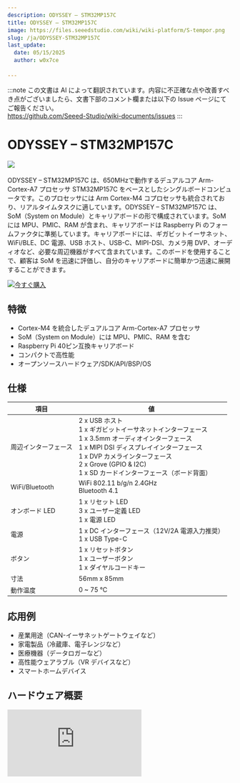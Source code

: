```yaml
---
description: ODYSSEY – STM32MP157C
title: ODYSSEY – STM32MP157C
image: https://files.seeedstudio.com/wiki/wiki-platform/S-tempor.png
slug: /ja/ODYSSEY-STM32MP157C
last_update:
  date: 05/15/2025
  author: w0x7ce

---
```

:::note
この文書は AI によって翻訳されています。内容に不正確な点や改善すべき点がございましたら、文書下部のコメント欄または以下の Issue ページにてご報告ください。  
https://github.com/Seeed-Studio/wiki-documents/issues
:::

# ODYSSEY – STM32MP157C

 ![](https://files.seeedstudio.com/wiki/ODYSSEY-STM32MP157C/IMG/perspective-19.png)

ODYSSEY – STM32MP157C は、650MHzで動作するデュアルコア Arm-Cortex-A7 プロセッサ STM32MP157C をベースとしたシングルボードコンピュータです。このプロセッサには Arm Cortex-M4 コプロセッサも統合されており、リアルタイムタスクに適しています。ODYSSEY – STM32MP157C は、SoM（System on Module）とキャリアボードの形で構成されています。SoM には MPU、PMIC、RAM が含まれ、キャリアボードは Raspberry Pi のフォームファクタに準拠しています。キャリアボードには、ギガビットイーサネット、WiFi/BLE、DC 電源、USB ホスト、USB-C、MIPI-DSI、カメラ用 DVP、オーディオなど、必要な周辺機器がすべて含まれています。このボードを使用することで、顧客は SoM を迅速に評価し、自分のキャリアボードに簡単かつ迅速に展開することができます。

[![今すぐ購入](https://files.seeedstudio.com/wiki/Seeed-WiKi/docs/images/get_one_now.png)](https://www.seeedstudio.com/ODYSSEY-STM32MP157C-p-4464.html)


## 特徴

- Cortex-M4 を統合したデュアルコア Arm-Cortex-A7 プロセッサ
- SoM（System on Module）には MPU、PMIC、RAM を含む
- Raspberry Pi 40ピン互換キャリアボード
- コンパクトで高性能
- オープンソースハードウェア/SDK/API/BSP/OS

## 仕様

|項目|値|
|----|------|
|周辺インターフェース| 2 x USB ホスト<br />1 x ギガビットイーサネットインターフェース<br />1 x 3.5mm オーディオインターフェース<br />1 x MIPI DSI ディスプレイインターフェース<br />1 x DVP カメラインターフェース<br />2 x Grove (GPIO &amp; I2C)<br />1 x SD カードインターフェース（ボード背面）|
|WiFi/Bluetooth|WiFi 802.11 b/g/n 2.4GHz<br />Bluetooth 4.1|
|オンボード LED|1 x リセット LED<br />3 x ユーザー定義 LED<br />1 x 電源 LED|
|電源|1 x DC インターフェース（12V/2A 電源入力推奨）<br />1 x USB Type-C|
|ボタン|1 x リセットボタン<br />1 x ユーザーボタン<br />1 x ダイヤルコードキー|
|寸法|56mm x 85mm|
|動作温度| 0 ~ 75 ℃ |



## 応用例

- 産業用途（CAN-イーサネットゲートウェイなど）
- 家電製品（冷蔵庫、電子レンジなど）
- 医療機器（データロガーなど）
- 高性能ウェアラブル（VR デバイスなど）
- スマートホームデバイス

## ハードウェア概要

<iframe src="https://3dwarehouse.sketchup.com/embed/6eecf961-5dd1-4baf-94e4-72f130c5542d" frameBorder={0} scrolling="no" marginHeight={0} marginWidth={0} width={580} height={326} allowFullScreen />


ODYSSEY – STM32MP157C は、キャリアボードと Seeed SoM - STM32MP157C の 2 部構成です。

キャリアボードのハードウェア詳細は以下の通りです：

 ![](https://files.seeedstudio.com/wiki/ODYSSEY-STM32MP157C/IMG/front.png)

 ![](https://files.seeedstudio.com/wiki/ODYSSEY-STM32MP157C/IMG/back.png)

- **1. キャリアボード:** Seeed SoM-STM32MP157C を取り付けるエリア。コアボードを取り外す場合は、コアボードをゆっくりと上に傾けてから取り外してください。手で直接取り外さないでください。

- **2. DC 電源入力ポート:** 12V~24V/2A（12V/2A 電源入力推奨）（5.5x2.1mm センタープラスバレル）。

- **3. ETH インターフェース:** ネットワークケーブルインターフェースで、ギガビットレベルのネットワークに接続可能。

- **4. USB ホスト:** 2 つの USB ホストポート。

- **5. USB デバイス:** USB 2.0 Type-C。Type-C をボードの電源入力として使用する場合は、5V/3A 電源アダプタを使用してください。

- **6. デジタル Grove インターフェース:** Grove インターフェースをデジタルピンに接続。

- **7. IIC Grove インターフェース:** Grove インターフェースを IIC ピンに接続。

- **8. アメリカ標準 3.5mm:** オーディオインターフェース。

- **9. MIPI DSI インターフェース:** MIPI DSI インターフェースを持つディスプレイに接続（FPC 20Pin 1.0mm）。

- **10. 40 ピン GPIO インターフェース:** Raspberry Pi の 40 ピンと互換性あり。

- **11. AP6236:** 2.4G WiFi & BT 4.2 コントロールチップ。

- **12. スライドスイッチ:** SD カードまたは eMMC を選択して起動可能。

- **13. デバッグ UART:** システムデフォルトのデバッグシリアルポート。このシリアルポートにアクセスしてシステムに入ることができます。詳細は後述します。

- **14. JST 1.0mm:** 3VRTC バッテリーインターフェース。

- **15. RST キー:** システムリセットキー。

- **16. PWR ボタン:** 約 8 秒間長押しでシャットダウン、短押しで起動。

- **17. ユーザーボタン:** ユーザーがプログラム可能なボタン。

- **18. PWR LED:** 開発ボードの電源 LED。

- **19. ユーザー LED:** ユーザーがプログラム可能な LED。

- **20. ACA-5036-A2-CC-S:** オンボード 2.4G セラミックアンテナ。

- **21. IPEX 第 1 世代:** 外部 2.4G アンテナ用ソケット（外部アンテナを使用する場合、R49、R51 の 0Ω はんだを取り外す必要があります）。

- **22. SD カードスロット:** システムを挿入した micro-SD カードのエリア。

- **23. DVP カメラインターフェース:** DVP インターフェースを持つカメラに接続（FPC 20Pin 1.0mm）。

- **24. KSZ9031:** 1000M ネットワークケーブルドライブネットワークカード。

- **25. STMPS2252MTR:** 電源スイッチチップ。

- **26. MP9943:** 降圧 DCDC 電源チップ。

- **27. WM8960:** オーディオコーデックチップ。

- **28. MP2161:** 降圧 DCDC 電源チップ。

### ピン機能

![](https://files.seeedstudio.com/wiki/ODYSSEY-STM32MP157C/IMG/GPIO.png)

ODYSSEY - STM32MP157C の 40 ピンは、Raspberry Pi の 40 ピンと完全互換で、GPIO、IIC、UART、SPI、IIS、PWM ピンを含みます。

## ソフトウェアの紹介

### 準備作業

**必要な材料**

- ODYSSEY – STM32MP157C
- Wi-Fiネットワーク
- 4GB以上のメモリを持つSDカードとSDカードリーダー
- PCまたはMac
- [USB To Uart Adapter](https://www.seeedstudio.com/USB-To-Uart-5V%26amp%3B3V3-p-1832.html)（オプション）
- 12V/2A DCインターフェースアダプター（オプション）
- USB Type-Cケーブル

<div className="admonition warning">
  <p className="admonition-title">注意</p>
  USBケーブルを慎重に接続してください。そうしないとインターフェースが損傷する可能性があります。また、内部に4本のワイヤーがあるUSBケーブルを使用してください。2本のワイヤーしかないケーブルではデータを転送できません。使用しているケーブルが不明な場合は、<a href="https://www.seeedstudio.com/USB-3-1-Type-C-to-A-Cable-1-Meter-3-1A-p-4085.html"><b>こちら</b></a>をクリックして購入できます。
</div>

**ミラーインストール**

Raspberry Piと同様に、ODYSSEY – STM32MP157Cを起動するには、SDカードからイメージをインストールする必要があります。ODYSSEY – STM32MP157Cを起動する方法は2つあります。SDカードから起動する方法とeMMCから起動する方法です。

**A. SDカードから起動**

- **ステップ1.** ダウンロードする[ファームウェア](https://files.seeedstudio.com/linux/ODYSSEY%E2%80%93STM32MP157C/stm32mp1-debian-buster-console-armhf-latest-2gb.img.xz)を選択します。

- **ステップ2.** SDカードリーダーを使用してSDカードをPCまたはMacに接続します。4GB以上のメモリを持つSDカードが必要です。

- **ステップ3.** <font face>こちらをクリックして<a href="https://etcher.io/">Etcher</a>をダウンロードし、Etcherを使用して```*.img.xz```ファイルを直接SDカードに書き込みます。または、```*.img.xz```ファイルを```*.img```ファイルに抽出し、別のミラー書き込みツールを使用してSDカードに書き込むこともできます。<br /><br />新しくダウンロードしたイメージファイルを追加するにはプラスアイコンをクリックし、ソフトウェアが挿入したSDカードを自動的に選択します。その後、Flash!をクリックして書き込みを開始します。完了まで約10分かかります。</font>

![](https://files.seeedstudio.com/wiki/ODYSSEY-STM32MP157C/IMG/stm32_flash_sd.png)

- **ステップ4.** イメージをSDカードに書き込んだ後、SDカードをODYSSEY – STM32MP157Cに挿入します。USB Type-Cポートを使用してキャリアボードに電力を供給します。書き込み中はSDカードを取り出さないでください。ODYSSEY – STM32MP157CはSDカードから起動し、SOM上のPWRとUSER LEDが点灯しているのが確認できます。次のセクション「シリアルコンソール」に進みます。

<div class="admonition note">
<p class="admonition-title">注意</p>
USER LEDが点滅しない場合、起動が失敗したことを意味します。ブートスイッチがSD_CARDに設定されているか確認してください。
</div>

- **ステップ5.** イメージをSDカードに書き込んだ後、SDカードをODYSSEY – STM32MP157Cに挿入します。USB Type-Cポートを使用してキャリアボードに電力を供給します。書き込み中はSDカードを取り出さないでください。ODYSSEY – STM32MP157CはSDカードから起動し、SOM上のPWRとUSER LEDが点灯しているのが確認できます。次のセクション「シリアルコンソール」に進みます。

**B. eMMCから起動**

<div class="admonition note">
<p class="admonition-title">注意</p>
eMMCから起動する場合、まず次のセクション「シリアルコンソール」にアクセスする必要があります。
</div>

- **ステップ1.** ODYSSEY – STM32MP157Cを初めて起動する場合、プロセスは**A. SDカードから起動**と同じです。

- **ステップ2.** /boot/uEnv.txtを編集してeMMCブートを開始し、その後再起動します。

```bash
sudo sh -c "echo cmdline=init=/opt/scripts/tools/eMMC/init-eMMC-flasher-v3-stm32mp1.sh >> /boot/uEnv.txt"
sudo reboot
```

- **ステップ3.** USER LEDが連続して点灯するのを待ちます。USER LEDが連続して点灯している場合、eMMCブートが成功したことを示します。

- **ステップ4.** 電源を切り、SDカードを取り外します。

- **ステップ5.** スライドスイッチをEMMCに設定し、再起動します。

**シリアルコンソール**

ODYSSEY – STM32MP157Cが起動したら、コンソールを通じてLinuxシステムにアクセスし、ネットワークの設定などを行うことができます。Linuxアクセス用にシリアルポートアクセス方法が提供されています：

- UARTポート - 低レベルの問題をデバッグするために使用します。（推奨）

**UARTポートを介した接続**

このセクションでは、USB to TTLアダプターを使用してODYSSEY – STM32MP157CのUARTポート（ODYSSEY – STM32MP157Cの右上に位置）に接続し、コンピューターとODYSSEY – STM32MP157C間の接続を確立する方法を説明します。

![](https://files.seeedstudio.com/wiki/ODYSSEY-STM32MP157C/IMG/uart_connection.png)

- **ステップ1.** USB to TTLアダプターを使用してUARTポートをPC/Macに接続します。USB to TTLアダプターを持っていない場合は、[こちら](https://www.seeedstudio.com/catalogsearch/result/?q=UART)をクリックして購入できます。（RX->TX、TX->RX）

- **ステップ2.** 以下のシリアルデバッグツールを使用します。ボーレートは115200です：
    - Windows : [PUTTY](https://www.chiark.greenend.org.uk/~sgtatham/putty/latest.html)を使用し、```Serial```プロトコルを選択します。ODYSSEY – STM32MP157Cに対応するCOMポート、```115200```ボーレート、8ビット、パリティなし、ストップビット1、フロー制御なしを入力します。
    - Linux : USB to TTLアダプターに応じて、```screen /dev/ttyACM0(,1,など) 115200```または```screen /dev/ttyUSB0(,1,など) 115200```を使用します。
    - Mac : USB to TTLアダプターに応じて、```screen /dev/cu.usbserial1412(,1422,など) 115200```または```screen /dev/cu.usbmodem1412(,1422,など) 115200```を使用します。

- **ステップ3.** デフォルトのユーザー名は```debian```、パスワードは```temppwd```です。

- **ステップ4.** USB to TTLアダプターを持っていない場合は、Arduinoを使用することもできます。Arduinoを使用する場合、ジャンパーの片方をArduinoのRESETピンに接続し、もう片方をArduinoのGNDピンに接続します。これにより、ArduinoのATMEGA MCUをバイパスし、ArduinoをUSB to TTLアダプターとして使用できます。[こちら](https://www.youtube.com/watch?v=qqSLwK1DP8Q)のビデオチュートリアルを参照してください。次に、ArduinoのGNDピンをODYSSEY – STM32MP157CのUARTポートのGNDピンに接続します。ArduinoのRxピンをODYSSEY – STM32MP157CのRxピンに接続します。ArduinoのTxピンをODYSSEY – STM32MP157CのUARTポートのTxピンに接続します。最後に、ArduinoをArduinoのUSBケーブルを使用してPC/Macに接続します。次のコマンドを入力して、PC/MacがArduinoを認識しているか確認してください：

```
ls /dev/cu.usb* (Mac)
ls /dev/ttyACM* (Linux)
```
以下のようなフィードバックが得られるはずです：

```
/dev/cu.usbmodem14XX （XXは使用したUSBポートに応じて変わります）（Macの場合）
/dev/ttyACMX （Xは使用したUSBポートに応じて変わります）（Linuxの場合）
```
その後、上記の手順に従ってシリアル接続を介してODYSSEY – STM32MP157Cに接続します。通常、初回起動時にこれを行い、その後ODYSSEY – STM32MP157CをWi-Fi接続およびSSH接続の設定に進めます。

**ネットワーク設定**

**A. イーサネット接続**

イーサネットケーブルを使用してネットワークに接続できます。イーサネットケーブルをインターネットに接続してください。
次のセクション「基本ツールのインストール」に進んでください。

**B. Wi-Fi設定**

<div className="admonition note">
  <p className="admonition-title">注意</p>
  Wi-Fiを使用したい場合は、まず次のセクション「基本ツールのインストール」にアクセスする必要があります。
</div>

- **ステップ1.** 現在の環境でLinuxカーネルのバージョンを確認し、そのバージョンのヘッダーファイルをインストールします。

```bash
sudo apt install linux-headers-$(uname -r) -y
```

- **ステップ2.** GitHubの`seeed-linux-dtverlays`からstm32p1のドライバを作成してインストールします。

```bash
git clone https://github.com/Seeed-Studio/seeed-linux-dtverlays
cd seeed-linux-dtverlays
make all_stm32mp1 CUSTOM_MOD_FILTER_OUT="jtsn-wm8960" && sudo make install_stm32mp1 CUSTOM_MOD_FILTER_OUT="jtsn-wm8960"
```

- **ステップ3.** `/boot/uEnv.txt`にdtboパッケージを追加し、再起動後に有効にします。

```bash
sudo sh -c "echo uboot_overlay_addr0=/lib/firmware/stm32mp1-seeed-ap6236.dtbo >> /boot/uEnv.txt"
sudo reboot
```

- **ステップ4.** Wi-Fiに接続します。

ネットワーク管理ツール`connmanctl`を使用してODYSSEY – STM32MP157Cのネットワークを構成します。このツールはODYSSEY - STM32MP157Cイメージにインストールされています。以下の手順に従って簡単に構成を完了できます。

```
robot@ev3dev:~$ sudo connmanctl
Error getting VPN connections: The name net.connman.vpn was not provided by any
connmanctl> enable wifi
Enabled wifi
connmanctl> scan wifi
Scan completed for wifi
connmanctl> services
*AO Wired                ethernet_b827ebbde13c_cable
                         wifi_e8de27077de3_hidden_managed_none
    AH04044914           wifi_e8de27077de3_41483034303434393134_managed_psk
    Frissie              wifi_e8de27077de3_46726973736965_managed_psk
    ruijgt gast          wifi_e8de27077de3_7275696a67742067617374_managed_psk
    schuur               wifi_e8de27077de3_736368757572_managed_psk
connmanctl> agent on
Agent registered
connmanctl> connect wifi_e8de27077de3_41      # この時点でTABキーを使用して名前を自動補完できます
connmanctl> connect wifi_e8de27077de3_41483034303434393134_managed_psk
Agent RequestInput wifi_e8de27077de3_41483034303434393134_managed_psk
  Passphrase = [ Type=psk, Requirement=mandatory ]
Passphrase? *************
Connected wifi_e8de27077de3_41483034303434393134_managed_psk
connmanctl> quit
```

次のコマンドを使用してODYSSEY – STM32MP157CのIPアドレスを確認します。
```
ifconfig
```

**基本ツールのインストール**

***1.SSH***

SSH（Secure Shell）は、IETFのネットワークワーキンググループによって策定されたセキュリティプロトコルです。SSHはアプリケーション層に基づくセキュリティプロトコルであり、リモートログインセッションやその他のネットワークサービスにセキュリティを提供する信頼性の高いプロトコルです。提供されるイメージにはSSHプロトコルが含まれていないため、シリアルポートを介して構成し、SSHプロトコルを使用してデバイスとコンピュータ間の通信を実現する必要があります。以下のコマンドを入力してODYSSEY - STM32MP157CにSSHサービスをインストールします。

```bash
sudo apt install ssh -y
```

次に、SSHを使用してODYSSEY – STM32MP157Cにアクセスします。WindowsユーザーはサードパーティのSSHクライアントを使用できます。Linux/Macユーザーは、SSHクライアントが組み込まれています。

- Windowsユーザー: PUTTYを使用し、SSHプロトコルを選択して正しいIPアドレスを入力し、「Open」をクリックします。ユーザー名は`debian`、パスワードは`temppwd`です。

- Linux/Macユーザー:
```
ssh debian@IP
// パスワード: temppwd
```

<div class="admonition note" >
<p class="admonition-title">注意</p>
SSHを使用中にパフォーマンスが低下した場合は、よりアクセスしやすいWi-Fiネットワークに切り替えてください。
</div>

***2.GIT***

Gitは、小規模から非常に大規模なプロジェクトまでを高速かつ効率的に処理するために設計された、無料でオープンソースの分散型バージョン管理システムです。

```bash
sudo apt install git -y
```

***3.MAKE***

```bash
sudo apt install make device-tree-compiler gcc -y
```

***4.WGET***

```bash
sudo apt install wget -y
```

**Bluetoothの設定**

- **ステップ1.** 現在の環境でLinuxカーネルのバージョンを確認し、そのバージョンのヘッダーファイルをインストールします。

```bash
sudo apt install linux-headers-$(uname -r) -y
```

- **ステップ2.** GitHubの`seeed-linux-dtverlays`からstm32p1のドライバを作成してインストールします。

```bash
git clone https://github.com/Seeed-Studio/seeed-linux-dtverlays
cd seeed-linux-dtverlays
make all_stm32mp1 CUSTOM_MOD_FILTER_OUT="jtsn-wm8960" && sudo make install_stm32mp1 CUSTOM_MOD_FILTER_OUT="jtsn-wm8960"
```

- **ステップ3.** `/boot/uEnv.txt`にdtboパッケージを追加し、再起動後に有効にします。

```bash
sudo sh -c "echo uboot_overlay_addr0=/lib/firmware/stm32mp1-seeed-ap6236.dtbo >> /boot/uEnv.txt"
sudo reboot
```

**Bluetoothを有効化する**

次のコマンドを使用してBluetoothを有効化します。

```
sudo apt -y install bluetooth bluez bluez-tools rfkill
systemctl is-enabled bluetooth.service
```

**Bluetoothに接続する**

- **ステップ1.** `bluetoothctl`を使用してBluetoothをスキャンします。

`bluetoothctl`は、他のBluetoothデバイスに接続するためのBluetooth制御ツールです。

```
debian@npi:~$ bluetoothctl
[NEW] Controller 43:43:A0:12:1F:AC ReSpeaker-1FAC [default]
Agent registered
[bluetooth]# scan on
Discovery started
[CHG] Controller 43:43:A0:12:1F:AC Discovering: yes
[NEW] Device C8:69:CD:BB:9B:B3 C8-69-CD-BB-9B-B3
[NEW] Device E1:D9:68:0E:51:C0 MTKBTDEVICE
[NEW] Device 62:15:9C:3F:40:AA 62-15-9C-3F-40-AA
[NEW] Device 56:AF:DE:C0:34:25 56-AF-DE-C0-34-25
[NEW] Device B8:86:87:99:FB:10 SOLARRAIN
[CHG] Device B8:86:87:99:FB:10 Trusted: yes
[NEW] Device 04:5D:4B:81:35:84 MDR-1000X
[CHG] Device 04:5D:4B:81:35:84 Trusted: yes
[CHG] Device 4C:04:59:38:D3:25 ManufacturerData Key: 0x004c
[CHG] Device 4C:04:59:38:D3:25 ManufacturerData Value:
  10 05 0b 10 99 18 0a                             .......
[bluetooth]# scan off
[CHG] Device 04:5D:4B:81:35:84 RSSI is nil
[CHG] Device B8:86:87:99:FB:10 TxPower is nil
[CHG] Device B8:86:87:99:FB:10 RSSI is nil
[CHG] Device 4C:04:59:38:D3:25 RSSI is nil
[CHG] Device 58:44:98:93:35:24 RSSI is nil
Discovery stopped
[bluetooth]#
```

- **ステップ 2.** コマンド `pair + デバイスID` を使用して、Bluetoothデバイスを ODYSSEY – STM32MP157C とペアリングします。

- **ステップ 3.** `Pairing successful` というメッセージが表示されたら、`connect + デバイスID` を入力します。

```
[bluetooth]# pair 04:5D:4B:81:35:84
Attempting to pair with 04:5D:4B:81:35:84
[CHG] Device 04:5D:4B:81:35:84 Connected: yes
[CHG] Device 04:5D:4B:81:35:84 UUIDs: 00001108-0000-1000-8000-00805f9b34fb
[CHG] Device 04:5D:4B:81:35:84 UUIDs: 0000110b-0000-1000-8000-00805f9b34fb
[CHG] Device 04:5D:4B:81:35:84 UUIDs: 0000110c-0000-1000-8000-00805f9b34fb
[CHG] Device 04:5D:4B:81:35:84 UUIDs: 0000110e-0000-1000-8000-00805f9b34fb
[CHG] Device 04:5D:4B:81:35:84 UUIDs: 0000111e-0000-1000-8000-00805f9b34fb
[CHG] Device 04:5D:4B:81:35:84 ServicesResolved: yes
[CHG] Device 04:5D:4B:81:35:84 Paired: yes
Pairing successful
[CHG] Controller 43:43:A0:12:1F:AC Discoverable: no
[CHG] Device 04:5D:4B:81:35:84 ServicesResolved: no
[CHG] Device 04:5D:4B:81:35:84 Connected: no
[CHG] Controller 43:43:A0:12:1F:AC Discoverable: yes
[bluetooth]# connect 04:5D:4B:81:35:84
Attempting to connect to 04:5D:4B:81:35:84
[CHG] Device 04:5D:4B:81:35:84 Connected: yes
Connection successful
[CHG] Device 04:5D:4B:81:35:84 ServicesResolved: yes
[CHG] Controller 43:43:A0:12:1F:AC Discoverable: no
[MDR-1000X]#
```

`Connection successful` が表示されたら、設定完了です！

## CANBUS通信

以下は、ODYSSEY -- STM32MP157C をベースにした [2 Channel CAN BUS FD Shield for Raspberry Pi](https://www.seeedstudio.com/2-Channel-CAN-BUS-FD-Shield-for-Raspberry-Pi-p-4072.html) を使用した CANBUS 通信のプロセスです。まず [Seeeduino V4.2](https://www.seeedstudio.com/Seeeduino-V4-2-p-2517.html) を使用して環境温度と湿度を収集し、その後 Seeeduino V4.2 上の [CAN - BUS shields V2](https://www.seeedstudio.com/CAN-BUS-Shield-V2.html) と Raspberry Pi 用の ODYSSEY – STM32MP157C チャネル 2 CAN BUS FD シールドを介して通信を行います。

### 準備作業

**必要な材料**

- ODYSSEY - STM32MP157C
- Wi-Fi ネットワーク
- 4GB（またはそれ以上）の SD カードと SD カードリーダー
- PC または Mac
- [USB To Uart Adapter](https://www.seeedstudio.com/USB-To-Uart-5V%26amp%3B3V3-p-1832.html)（オプション）
- 12V/2ADC インターフェースアダプター（オプション）
- USB Type-C ケーブル
- ダブルオスのデュポン線 2 本
- [CAN-BUS Shield V2](https://www.seeedstudio.com/CAN-BUS-Shield-V2.html)
- [Seeeduino V4.2](https://www.seeedstudio.com/Seeeduino-V4-2-p-2517.html)
- [2 Channel CAN BUS FD Shield for Raspberry Pi](https://www.seeedstudio.com/2-Channel-CAN-BUS-FD-Shield-for-Raspberry-Pi-p-4072.html)
- [Grove - Light Sensor v1.2](https://www.seeedstudio.com/Grove-Light-Sensor-v1-2.html)
- [Grove - I2C High Accuracy Temp&Humi Sensor (SHT35)](https://www.seeedstudio.com/catalogsearch/result/?q=sht35)

**ハードウェア接続**

- **ステップ 1.** [インストールガイド](https://wiki.seeedstudio.com/ja/2-Channel-CAN-BUS-FD-Shield-for-Raspberry-Pi/#mounting-guide) に従って、2 Channel CAN BUS FD Shield for Raspberry Pi を ODYSSEY - STM32MP157C に取り付けます。
- **ステップ 2.** CAN BUS Shield V2 を Seeeduino V4.2 に取り付けます。
- **ステップ 3.** ジャンパーワイヤーを使用して、Raspberry Pi 用の 2 Channel CAN BUS FD Shield を CAN-BUS Shield V2 に接続します。

|2 Channel CAN BUS FD Shield for Raspberry Pi|CAN-BUS Shield V2|
|:----:|:------:|
|CAN_0_L|CANL|
|CAN_0_H|CANH|

- **ステップ 4.** ODYSSEY STM32MP157C と Seeeduino V4.2 に電源を供給します。

**依存関係のインストール**

- **ステップ 1.** `python` の環境をインストールします。

```bash
sudo apt update
sudo apt install python3 python3-distutils python3-pyqt5 python3-pip python3-numpy -y
sudo pip3 install python-can pyqtgraph
```

- **ステップ 2.** `git` をインストールします。

```bash
sudo apt install git -y
```

- **ステップ 3.** `make` 関連の環境をインストールします。

```bash
sudo apt install make device-tree-compiler gcc -y
```

### ソフトウェアのインストール

**CAN-HAT と LCD ドライバのインストール**

- **ステップ 1.** 現在の環境で Linux カーネルのバージョンを確認し、カーネルバージョンのヘッダーファイルをインストールします。

```bash
sudo apt install linux-headers-$(uname -r) -y
```

- **ステップ 2.** GitHub の `seeed-linux-dtverlays` から stm32p1 ドライバを作成してインストールします。

```bash
git clone https://github.com/Seeed-Studio/seeed-linux-dtverlays
cd seeed-linux-dtverlays
make all_stm32mp1 CUSTOM_MOD_FILTER_OUT="jtsn-wm8960" && sudo make install_stm32mp1 CUSTOM_MOD_FILTER_OUT="jtsn-wm8960"
```

- **ステップ 3.** `/boot/uEnv.txt` に dtbo パッケージを追加し、再起動後に有効にします。

```bash
sudo sh -c "echo uboot_overlay_addr7=/lib/firmware/stm32mp1-seeed-lcd-01.dtbo >> /boot/uEnv.txt"
sudo sh -c "echo uboot_overlay_addr8=/lib/firmware/stm32mp1-MCP2517FD-can0.dtbo >> /boot/uEnv.txt"
sudo reboot
```

- **ステップ 4.** `dmesg` を使用してドライバが正常にインストールされたか確認します。成功した場合、以下の情報が表示されます。

```bash
debian@npi:~$ sudo insmod /lib/modules/$(uname -r)/extra/seeed/mcp25xxfd-can.ko
debian@npi:~$ dmesg | grep spi
[    1.057609] spi_stm32 44009000.spi: driver initialized
[    9.852726] mcp25xxfd spi0.0: Linked as a consumer to regulator.6
[    9.966510] mcp25xxfd spi0.0: MCP2517 successfully initialized.

debian@npi:~$ ifconfig -a
can0: flags=128<NOARP>  mtu 16
        unspec 00-00-00-00-00-00-00-00-00-00-00-00-00-00-00-00  txqueuelen 10  (UNSPEC)
        RX packets 0  bytes 0 (0.0 B)
        RX errors 0  dropped 0  overruns 0  frame 0
        TX packets 0  bytes 0 (0.0 B)
        TX errors 0  dropped 0 overruns 0  carrier 0  collisions 0
```

**CAN-HAT と LCD の設定**

- **ステップ 1.** `can-bus` を設定します。

```bash
sudo ip link set can0 up type can bitrate 500000 dbitrate 8000000 restart-ms 1000 berr-reporting on fd on
sudo ifconfig can0 txqueuelen 65536

debian@npi:~$ ip -details link show can0
3: can0: <NOARP,UP,LOWER_UP,ECHO> mtu 16 qdisc pfifo_fast state UNKNOWN mode DEFAULT group default qlen 10
    link/can  promiscuity 0 minmtu 0 maxmtu 0
    can state ERROR-ACTIVE (berr-counter tx 0 rx 0) restart-ms 0
          bitrate 500000 sample-point 0.875
          tq 25 prop-seg 34 phase-seg1 35 phase-seg2 10 sjw 1
          mcp25xxfd: tseg1 2..256 tseg2 1..128 sjw 1..128 brp 1..256 brp-inc 1
          mcp25xxfd: dtseg1 1..32 dtseg2 1..16 dsjw 1..16 dbrp 1..256 dbrp-inc 1
          clock 40000000numtxqueues 1 numrxqueues 1 gso_max_size 65536 /gso_max_segs 65535
```

- **ステップ 2.** `lcd` 環境を設定する

```bash
export QT_QPA_PLATFORM=linuxfb:fb=/dev/fb0
```

### デモを実行する

以下のコードを 'ODYSSEY - STM32MP157C' 上で実行します。

```bash
cd ~
git clone https://github.com/SeeedDocument/ODYSSEY-STM32MP157C.git
cd ~/ODYSSEY-STM32MP157C/examples
python3 QtViewerForStm32p1.py
```

`Seeeduino V4.2` 上で [CanBus_SendForArduino.ino](https://files.seeedstudio.com/wiki/Seeed-NPi-STM32MP157C/examples/CanBus_SendForArduino.ino) を実行します。

![](https://files.seeedstudio.com/wiki/ODYSSEY-STM32MP157C/IMG/can_bus_demo.png)


## GPIO を操作する

このセクションでは、**grove.py** を使用して ODYSSEY STM32MP157C 上の GPIO と Grove ソケットを制御する方法を紹介します。このボードでは、Grove ソケットに接続する方法が2つあります。一つはデジタル Grove インターフェースと IIC Grove インターフェースを使用する方法、もう一つは ODYSSEY - STM32MP157C の 40 ピンを使用する方法です。ODYSSEY - STM32MP157C の 40 ピンのピン定義については [Pin Function](#Pin Function) を参照してください。この ODYSSEY - STM32MP157C の 40 ピンを使用するのは便利です。それでは始めましょう。

### GPIO モードに設定する

- **ステップ 1.** 現在の環境で Linux カーネルのバージョンを確認し、カーネルバージョンのヘッダーファイルをインストールします。

```bash
sudo apt install linux-headers-$(uname -r) -y
```

- **ステップ 2.** GitHub の `seeed-linux-dtverlays` から stm32p1 のドライバを作成してインストールします。

```bash
git clone https://github.com/Seeed-Studio/seeed-linux-dtverlays
cd seeed-linux-dtverlays
make all_stm32mp1 CUSTOM_MOD_FILTER_OUT="jtsn-wm8960" && sudo make install_stm32mp1 CUSTOM_MOD_FILTER_OUT="jtsn-wm8960"
```

- **ステップ 3.** `/boot/uEnv.txt` に dtbo パッケージを追加し、再起動後に有効にします。

```bash
sudo sh -c "echo uboot_overlay_addr1=/lib/firmware/stm32mp1-seeed-spi5.dtbo >> /boot/uEnv.txt"
sudo sh -c "echo uboot_overlay_addr2=/lib/firmware/stm32mp1-seeed-usart2.dtbo >> /boot/uEnv.txt"
sudo sh -c "echo uboot_overlay_addr3=/lib/firmware/stm32mp1-seeed-i2c4.dtbo >> /boot/uEnv.txt"
sudo reboot
```

- **ステップ 4.** `python3` の環境をインストールします。

```bash
sudo apt install python3 python3-pip -y
```

### Grove.py を使用した Basehat 上のデジタル出力

#### ハードウェア

- **ステップ 1.** このプロジェクトで使用するもの：

| ODYSSEY – STM32MP157C |  Grove - Buzzer | Grove Base Hat for Raspberry Pi |
|--------------|-------------|----------------|
|![enter image description here](https://files.seeedstudio.com/wiki/ODYSSEY-STM32MP157C/IMG/perspective-19-210X157.png)|![enter image description here](https://files.seeedstudio.com/wiki/Base_Shield_V2/img/Buzzer.png)|![image](https://github.com/SeeedDocument/Grove_Base_Hat_for_Raspberry_Pi/raw/master/img/thumbnail.jpg)|
|[今すぐ購入](https://www.seeedstudio.com/ODYSSEY-STM32MP157C-p-4464.html)|[今すぐ購入](https://www.seeedstudio.com/Grove-Buzzer.html)|[今すぐ購入](https://www.seeedstudio.com/Grove-Base-Hat-for-Raspberry-Pi.html)|

- **ステップ 2.** Grove Base Hat を ODYSSEY - STM32MP157C に接続します。

- **ステップ 3.** Grove Buzzer を Base Hat の D5 ポートに接続します。

- **ステップ 4.** ODYSSEY - STM32MP157C を USB ケーブルで PC に接続します。

#### ソフトウェア

- **ステップ 1.** Grove.py をインストールします。

```bash
sudo pip3 install Seeed-grove.py
```

- **ステップ 2.** grove.py ライブラリをクローンしてソースファイルをダウンロードします。

```bash
cd ~
git clone https://github.com/Seeed-Studio/grove.py
```

- **ステップ 3.** 以下のコマンドを実行してコードを実行します。

```bash
cd grove.py/grove
sudo python3 grove_gpio.py 5
```

<div class="admonition note" >
<p class="admonition-title">注意</p>
すべてが正常に動作していれば、ブザーから音が聞こえます。
</div>

### Grove.py を使用した Basehat 上のデジタル入力

#### ハードウェア

- **ステップ 1.** このプロジェクトで使用するもの：

| ODYSSEY – STM32MP157C |  Grove - Button | Grove Base Hat for Raspberry Pi |
|--------------|-------------|----------------|
|![enter image description here](https://files.seeedstudio.com/wiki/ODYSSEY-STM32MP157C/IMG/perspective-19-210X157.png)|![enter image description here](https://files.seeedstudio.com/wiki/Grove_Button/img/button_s.jpg)|![image](https://github.com/SeeedDocument/Grove_Base_Hat_for_Raspberry_Pi/raw/master/img/thumbnail.jpg)|
|[今すぐ購入](https://www.seeedstudio.com/ODYSSEY-STM32MP157C-p-4464.html)|[今すぐ購入](https://www.seeedstudio.com/Grove-Button-P.html)|[今すぐ購入](https://www.seeedstudio.com/Grove-Base-Hat-for-Raspberry-Pi.html)|

- **ステップ 2.** Grove Base Hat を ODYSSEY - STM32MP157C に接続します。

- **ステップ 3.** Grove Button を Base Hat の D5 ポートに接続します。

- **ステップ 4.** ODYSSEY - STM32MP157C を USB ケーブルで PC に接続します。

#### ソフトウェア

- **ステップ 1.** Grove.py をインストールします。

```bash
sudo pip3 install Seeed-grove.py
```

- **ステップ 2.** grove.py ライブラリをクローンしてソースファイルをダウンロードします。

```bash
cd ~
git clone https://github.com/Seeed-Studio/grove.py
```

- **ステップ 3.** 以下のコマンドを実行してコードを実行します。

```bash
cd grove.py/grove
sudo python3 grove_button.py 5
```

<div class="admonition note" >
<p class="admonition-title">注意</p>
ボタンが押されると、ターミナルに情報が表示されます。
</div>

### Grove.py を使用した Basehat 上の ADC

#### ハードウェア

- **ステップ 1.** このプロジェクトで使用するもの：

| ODYSSEY – STM32MP157C |  Grove - Temperature Sensor | Grove Base Hat for RasPi |
|--------------|-------------|----------------|
|![enter image description here](https://files.seeedstudio.com/wiki/ODYSSEY-STM32MP157C/IMG/perspective-19-210X157.png)|![enter image description here](https://files.seeedstudio.com/wiki/Grove-Temperature_Sensor_V1.2/img/Grove_Temperature_Sensor_View_little.jpg)|![image](https://github.com/SeeedDocument/Grove_Base_Hat_for_Raspberry_Pi/raw/master/img/thumbnail.jpg)|
|[今すぐ購入](https://www.seeedstudio.com/ODYSSEY-STM32MP157C-p-4464.html)|[今すぐ購入](https://www.seeedstudio.com/Grove-Temperature-Sensor-p-774.html)|[今すぐ購入](https://www.seeedstudio.com/Grove-Base-Hat-for-Raspberry-Pi.html)|

- **ステップ 2.** Grove Base Hat を ODYSSEY - STM32MP157C に接続します。

- **ステップ 3.** 温度センサーを Base Hat の A0 ポートに接続します。

- **ステップ 4.** ODYSSEY - STM32MP157C を USB ケーブルで PC に接続します。

#### ソフトウェア

- **ステップ 1**. Grove.py をインストールします

```bash
sudo pip3 install Seeed-grove.py
```

- **ステップ 2**. grove.py ライブラリをクローンしてソースファイルをダウンロードします。

```bash
cd ~
git clone https://github.com/Seeed-Studio/grove.py
```

- **ステップ 3**. 以下のコマンドを実行してコードを実行します。

```bash
cd grove.py/grove
sudo python3 grove_temperature_sensor.py 0
```

<div class="admonition note" >
<p class="admonition-title">注意</p>
すべてが正常に動作していれば、ターミナルで温度データを確認できます。
</div>

### Grove.py を使用した Basehat 上の UART

#### ハードウェア

- **ステップ 1**. このプロジェクトで使用するもの：

| ODYSSEY – STM32MP157C | Grove Base Hat for RasPi |
|--------------|----------------|
|![画像をここに入力](https://files.seeedstudio.com/wiki/ODYSSEY-STM32MP157C/IMG/perspective-19-210X157.png)|![画像](https://files.seeedstudio.com/wiki/Grove_Base_Hat_for_Raspberry_Pi/img/thumbnail.jpg)|
|[今すぐ購入](https://www.seeedstudio.com/ODYSSEY-STM32MP157C-p-4464.html)|[今すぐ購入](https://www.seeedstudio.com/Grove-Base-Hat-for-Raspberry-Pi-p-3186.html)|

- **ステップ 2**. Grove Base Hat を ODYSSEY - STM32MP157C に接続します。

- **ステップ 3**. ジャンパーを使用して Basehat の RX を TX に接続します。

- **ステップ 4**. USB ケーブルを使用して ODYSSEY - STM32MP157C を PC に接続します。

#### ソフトウェア

- **ステップ 1**. Grove.py をインストールします

```bash
sudo pip3 install Seeed-grove.py
```

- **ステップ 2**. grove.py ライブラリをクローンしてソースファイルをダウンロードします。

```bash
cd ~
git clone https://github.com/Seeed-Studio/grove.py
```

- **ステップ 3**. 以下のコマンドを実行してコードを実行します。

```bash
cd grove.py/grove
python uart.py
```

TX を RX に接続すると、ターミナルで `hello seeder` を確認できます。また、TX と RX の位置は [Pin Function](https://wiki.seeedstudio.com/ja/ODYSSEY-STM32MP157C/#pin-function) で確認できます。

### ODYSSEY-STM32MP157C 上の I2S

このセクションでは、Linux I2S プログラミングの制御原理を説明します。ここでは、I2S と ReSpeaker 2-Mics Pi HAT を使用してその使い方を説明します。

#### ハードウェア

- **ステップ 1**. このプロジェクトで使用するもの：

| ODYSSEY – STM32MP157C | ReSpeaker 2-Mics Pi HAT |
|--------------|----------------|
|![画像をここに入力](https://files.seeedstudio.com/wiki/ODYSSEY-STM32MP157C/IMG/perspective-19-210X157.png)|![画像](https://files.seeedstudio.com/wiki/ODYSSEY-STM32MP157C/IMG/res-thumbnail.png)|
|[今すぐ購入](https://www.seeedstudio.com/ODYSSEY-STM32MP157C-p-4464.html)|[今すぐ購入](https://www.seeedstudio.com/ReSpeaker-2-Mics-Pi-HAT.html)|

- **ステップ 2.** [インストールハードウェアガイド](https://wiki.seeedstudio.com/ja/ReSpeaker_2_Mics_Pi_HAT/#getting-started) に従って、ReSpeaker 2-Mics Pi HAT を ODYSSEY – STM32MP157C に挿入します。

#### ソフトウェア

- **ステップ 1.** `apt` を使用して alsa-utils をインストールします

```bash
sudo apt install alsa-utils -y
```

- **ステップ 2.** dtbs ファイルの場所に移動し、stm32mp1 dtb ファイルをダウンロードします。

```sh
debian@npi:~$ cd /boot/dtbs/4.19.9-stm32-r1/
debian@npi:/boot/dtbs/4.19.9-stm32-r1$ sudo wget https://files.seeedstudio.com/wiki/ODYSSEY-STM32MP157C/res/stm32mp1-seeed-npi-full-rpi-exp.dtb
```

**注意:** stm32mp1 `.dtb` ファイルは [**こちら**](https://files.seeedstudio.com/wiki/ODYSSEY-STM32MP157C/res/stm32mp1-seeed-npi-full-rpi-exp.dtb) からもダウンロードできます。

- **ステップ 3.** `uEnv.txt` を以下のように設定します：

```sh
debian@npi:~$ sudo vi /boot/uEnv.txt
```

dtb 設定を以下に変更します：

```
dtb=stm32mp1-seeed-npi-full-rpi-exp.dtb
```

- **ステップ 4.** 再起動します

```
sudo reboot
```
 
- **ステップ 5.** `seeed-linux-dtverlays` フォルダに移動し、以下のように soundstate を設定します：

```sh
debian@npi:~$ cd ~/seeed-linux-dtverlays/
debian@npi:~/seeed-linux-dtverlays$ sudo cp extras/wm8960_asound-stm32mp1 /var/lib/alsa/asound.state
debian@npi:~/seeed-linux-dtverlays$ sudo alsactl restore
```

- **ステップ 6.** `aplay` と `arecord` を使用してドライバーが正常にインストールされているか確認します。成功している場合、以下の情報が表示されます。

```sh
debian@npi:~/seeed-linux-dtverlays$ aplay -l
**** List of PLAYBACK Hardware Devices ****
card 0: seeed2micvoicec [seeed-2mic-voicecard], device 0: 4000b000.audio-controller-wm8960-hifi wm8960-hifi-0 []
  Subdevices: 1/1
  Subdevice #0: subdevice #0
card 1: STM32MP1SEEEDNP [STM32MP1-SEEEDNPi], device 0: 4400b004.audio-controller-wm8960-hifi0 wm8960-hifi0-0 []
  Subdevices: 1/1
  Subdevice #0: subdevice #0
debian@npi:~/seeed-linux-dtverlays$ arecord -l
**** List of CAPTURE Hardware Devices ****
card 0: seeed2micvoicec [seeed-2mic-voicecard], device 0: 4000b000.audio-controller-wm8960-hifi wm8960-hifi-0 []
  Subdevices: 1/1
  Subdevice #0: subdevice #0
card 1: STM32MP1SEEEDNP [STM32MP1-SEEEDNPi], device 1: 4400b024.audio-controller-wm8960-hifi1 wm8960-hifi1-1 []
  Subdevices: 1/1
  Subdevice #0: subdevice #0
```

- **ステップ 7.** これで ReSpeaker 2-Mics Pi Hat を使い始めることができます！簡単な録音と再生テストを行うには、以下のコマンドを実行します：

1. `test.wav` に音声を録音するには：

```sh
arecord -f cd -r 48000 -Dhw:0 test.wav
```

2. `test.wav` 音声を再生するには。ヘッドフォンまたはスピーカーを接続して音声を出力してください。

```sh
aplay -Dhw:0 -r 48000 test.wav
```

<div class="admonition note" >
<p class="admonition-title">注意</p>
音声が出力されない場合は、再度再起動してみてください。
</div>

ReSpeaker 2-Mics Pi HAT の詳細については [wiki](https://wiki.seeedstudio.com/ja/ReSpeaker_2_Mics_Pi_HAT/) を参照してください。

## リソース
-----
- **[PDF]** [STM32MP157C データシート](https://files.seeedstudio.com/wiki/Seeed-NPi-STM32MP157C/Hardware/stm32mp157c.pdf)
- **[SCH]** [Seeed SoM - STM32MP157C](https://files.seeedstudio.com/wiki/Seeed-NPi-STM32MP157C/Hardware/Seeed%20SoM%20-%20STM32MP157C%20v1.0_191212.pdf)
- **[SCH]** [ODYSSEY-STM32MP157C](https://files.seeedstudio.com/wiki/Seeed-NPi-STM32MP157C/Hardware/Seeed%20NPi%20-%20STM32MP157C%20v1.0_191212.pdf)
- **[3Dファイル]** [ODYSSEY-STM32MP157C](https://files.seeedstudio.com/wiki/Seeed-NPi-STM32MP157C/Hardware/st.skp)
- **[OrCAD]** [ODYSSEY-STM32MP157C](https://files.seeedstudio.com/wiki/Seeed-NPi-STM32MP157C/Hardware/Seeed%20NPi%20-%20STM32MP157C%20v1.0_SCH%20%26%20PCB.zip)
- **[OrCAD]** [Seeed SoM - STM32MP157C](https://files.seeedstudio.com/wiki/Seeed-NPi-STM32MP157C/Hardware/Seeed%20SoM%20-%20STM32MP157C%20v1.0_SCH%20%26%20PCB%20.zip)
- **[PDF]** [ODYSSEY-STM32MP157C 2Dファイル](https://files.seeedstudio.com/wiki/ODYSSEY-STM32MP157C/STM32-2d-file.pdf)
- **[PDF]** [STM32 リファレンスガイド](https://files.seeedstudio.com/wiki/ODYSSEY-STM32MP157C/STM32+Reference+Guide+V1.0.pdf)
- **[URL]** [高度なシステム開発](https://www.digikey.com/eewiki/display/linuxonarm/ODYSSEY-STM32MP157C)


# ODYSSEY-STM32MP157C 高度なシステム開発
- [在庫状況](https://www.digikey.com/eewiki/display/linuxonarm/ODYSSEY-STM32MP157C#ODYSSEY-STM32MP157C-Availability)
- [ベンダー文書](https://www.digikey.com/eewiki/display/linuxonarm/ODYSSEY-STM32MP157C#ODYSSEY-STM32MP157C-VendorDocumentation)
- [基本要件](https://www.digikey.com/eewiki/display/linuxonarm/ODYSSEY-STM32MP157C#ODYSSEY-STM32MP157C-BasicRequirements)
- [ARM クロスコンパイラ: GCC](https://www.digikey.com/eewiki/display/linuxonarm/ODYSSEY-STM32MP157C#ODYSSEY-STM32MP157C-ARMCrossCompiler:GCC)
- [ブートローダー: U-Boot](https://www.digikey.com/eewiki/display/linuxonarm/ODYSSEY-STM32MP157C#ODYSSEY-STM32MP157C-Bootloader:U-Boot)
- [Linux カーネル](https://www.digikey.com/eewiki/display/linuxonarm/ODYSSEY-STM32MP157C#ODYSSEY-STM32MP157C-LinuxKernel)
- [ルートファイルシステム](https://www.digikey.com/eewiki/display/linuxonarm/ODYSSEY-STM32MP157C#ODYSSEY-STM32MP157C-RootFileSystem)
  - [Debian 10](https://www.digikey.com/eewiki/display/linuxonarm/ODYSSEY-STM32MP157C#ODYSSEY-STM32MP157C-Debian10)
  - [Ubuntu 20.04 LTS](https://www.digikey.com/eewiki/display/linuxonarm/ODYSSEY-STM32MP157C#ODYSSEY-STM32MP157C-Ubuntu20.04LTS)
- [microSDカードのセットアップ](https://www.digikey.com/eewiki/display/linuxonarm/ODYSSEY-STM32MP157C#ODYSSEY-STM32MP157C-SetupmicroSDcard)
- [カーネルとルートファイルシステムのインストール](https://www.digikey.com/eewiki/display/linuxonarm/ODYSSEY-STM32MP157C#ODYSSEY-STM32MP157C-InstallKernelandRootFileSystem)
- [ルートファイルシステムのコピー](https://www.digikey.com/eewiki/display/linuxonarm/ODYSSEY-STM32MP157C#ODYSSEY-STM32MP157C-CopyRootFileSystem)
- [/boot/uEnv.txtでのuname_rの設定](https://www.digikey.com/eewiki/display/linuxonarm/ODYSSEY-STM32MP157C#ODYSSEY-STM32MP157C-Setuname_rin/boot/uEnv.txt)
- [デバイスツリーバイナリ](https://www.digikey.com/eewiki/display/linuxonarm/ODYSSEY-STM32MP157C#ODYSSEY-STM32MP157C-DeviceTreeBinary)
- [カーネルイメージのコピー](https://www.digikey.com/eewiki/display/linuxonarm/ODYSSEY-STM32MP157C#ODYSSEY-STM32MP157C-CopyKernelImage)
- [カーネルデバイスツリーバイナリのコピー](https://www.digikey.com/eewiki/display/linuxonarm/ODYSSEY-STM32MP157C#ODYSSEY-STM32MP157C-CopyKernelDeviceTreeBinaries)
- [カーネルモジュールのコピー](https://www.digikey.com/eewiki/display/linuxonarm/ODYSSEY-STM32MP157C#ODYSSEY-STM32MP157C-CopyKernelModules)
- [ファイルシステムテーブル (/etc/fstab)](https://www.digikey.com/eewiki/display/linuxonarm/ODYSSEY-STM32MP157C#ODYSSEY-STM32MP157C-FileSystemsTable(/etc/fstab))
- [microSD/SDカードの取り外し](https://www.digikey.com/eewiki/display/linuxonarm/ODYSSEY-STM32MP157C#ODYSSEY-STM32MP157C-RemovemicroSD/SDcard)
- [コメント](https://www.digikey.com/eewiki/display/linuxonarm/ODYSSEY-STM32MP157C#ODYSSEY-STM32MP157C-Comments)

## 技術サポートと製品ディスカッション
私たちの製品をお選びいただきありがとうございます！製品をご利用いただく際に、できる限りスムーズな体験を提供するために、さまざまなサポートを提供しています。異なる好みやニーズに対応するため、複数のコミュニケーションチャネルをご用意しています。

<div class="button_tech_support_container">
<a href="https://forum.seeedstudio.com/" class="button_forum"></a> 
<a href="https://www.seeedstudio.com/contacts" class="button_email"></a>
</div>

<div class="button_tech_support_container">
<a href="https://discord.gg/eWkprNDMU7" class="button_discord"></a> 
<a href="https://github.com/Seeed-Studio/wiki-documents/discussions/69" class="button_discussion"></a>
</div>